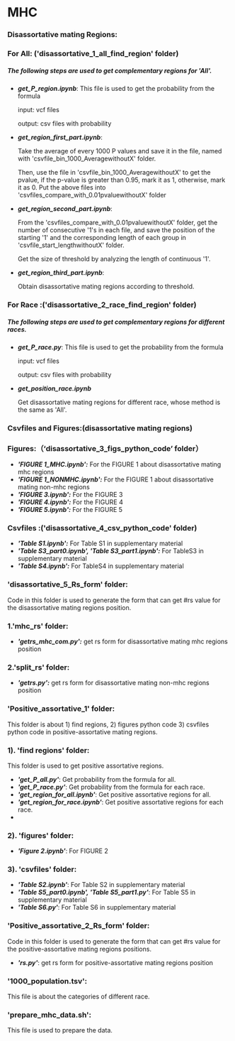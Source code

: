 #   					MHC

### Disassortative mating Regions:

### For All: ('disassortative_1_all_find_region' folder)

##### The following steps are used to get complementary regions for 'All'.

- ***get_P_region.ipynb***: This file is used to get the probability from the formula

  input: vcf files 

  output: csv files with probability

- ***get_region_first_part.ipynb***: 

  Take the average of every 1000 P values and save it in the file, named with 'csvfile_bin_1000_AveragewithoutX' folder.   

  Then, use the file in 'csvfile_bin_1000_AveragewithoutX' to get the pvalue, if the p-value is greater than 0.95, mark it as 1, otherwise, mark it as 0. Put the above files into 'csvfiles_compare_with_0.01pvaluewithoutX' folder

- ***get_region_second_part.ipynb***:

  From the 'csvfiles_compare_with_0.01pvaluewithoutX' folder, get the number of consecutive '1's in each file, and save the position of the starting '1' and the corresponding length of each group in 'csvfile_start_lengthwithoutX' folder. 

  Get the size of threshold by analyzing the length of continuous '1'.

- ***get_region_third_part.ipynb***:

  Obtain disassortative mating regions according to threshold.

### For Race :('disassortative_2_race_find_region' folder)

##### The following steps are used to get complementary regions for different races.

- ***get_P_race.py***: This file is used to get the probability from the formula

  input: vcf files

  output: csv files with probability

- ***get_position_race.ipynb***

  Get disassortative mating regions for different race, whose method is the same as 'All'.

### Csvfiles and Figures:(disassortative mating regions)

### Figures:（‘disassortative_3_figs_python_code’ folder）

- ***'FIGURE 1_MHC.ipynb':*** For the FIGURE 1 about disassortative mating mhc regions
- ***'FIGURE 1_NONMHC.ipynb':*** For the FIGURE 1 about disassortative mating non-mhc regions
- ***'FIGURE 3.ipynb':*** For the FIGURE 3
- ***'FIGURE 4.ipynb':*** For the FIGURE 4
- ***'FIGURE 5.ipynb':*** For the FIGURE 5

### Csvfiles :('disassortative_4_csv_python_code' folder)

- ***'Table S1.ipynb':***  For Table S1 in supplementary material
- ***'Table S3_part0.ipynb', 'Table S3_part1.ipynb':*** For TableS3 in supplementary material
- ***'Table S4.ipynb':*** For TableS4 in supplementary material



### 'disassortative_5_Rs_form' folder:

Code in this folder is used to generate the form that can get #rs value for the disassortative mating regions position.

### 1.'mhc_rs' folder:

- ***'getrs_mhc_com.py':*** get rs form for disassortative mating mhc regions position

### 2.'split_rs' folder:

- ***'getrs.py':*** get rs form for disassortative mating non-mhc regions position 

  


### 'Positive_assortative_1' folder:

This folder is about 1) find regions, 2) figures python code 3) csvfiles python code in positive-assortative mating regions.
### 1). 'find regions' folder:

This folder is used to get positive assortative regions.
- ***'get_P_all.py'***: Get probability from the formula for all.
- ***'get_P_race.py'***: Get probability from the formula for each race.
- ***'get_region_for_all.ipynb'***: Get positive assortative regions for all.
- ***'get_region_for_race.ipynb'***: Get positive assortative regions for each race.
- 
### 2). 'figures' folder:

- ***'Figure 2.ipynb'***: For FIGURE 2 


### 3). 'csvfiles' folder:

- ***'Table S2.ipynb'***: For Table S2 in supplementary material
- ***'Table S5_part0.ipynb', 'Table S5_part1.py'***: For Table S5 in supplementary material
- ***'Table S6.py'***: For Table S6 in supplementary material



### 'Positive_assortative_2_Rs_form' folder:

Code in this folder is used to generate the form that can get #rs value for the positive-assortative mating regions positions.

- ***'rs.py'***: get rs form for positive-assortative mating regions position 


### '1000_population.tsv':
This file is about the categories of different race.

### 'prepare_mhc_data.sh':
This file is used to prepare the data.


 















